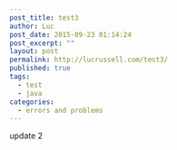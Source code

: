 ```yaml
---
post_title: test3
author: Luc
post_date: 2015-09-23 01:14:24
post_excerpt: ""
layout: post
permalink: http://lucrussell.com/test3/
published: true
tags:
  - test
  - java
categories:
  - errors and problems
---
```

update 2